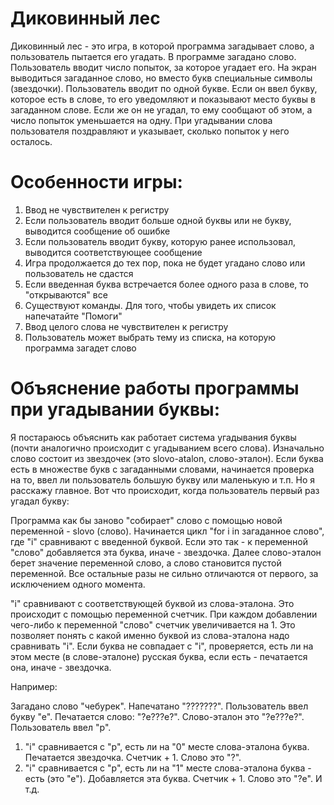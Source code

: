 # Диковинный лес
Диковинный лес - это игра, в которой программа загадывает слово, а пользователь пытается его угадать.
В программе загадано слово. Пользователь вводит число попыток, за которое угадает его. На экран выводиться загаданное слово, но вместо букв специальные символы (звездочки). Пользователь вводит по одной букве. Если он ввел букву, которое есть в слове, то его уведомляют и показывают место буквы в загаданном слове. Если же он не угадал, то ему сообщают об этом, а число попыток уменьшается на одну. При угадывании слова пользователя поздравляют и указывает, сколько попыток у него осталось.

# Особенности игры:
1) Ввод не чувствителен к регистру
2) Если пользователь вводит больше одной буквы или не букву, выводится сообщение об ошибке
3) Если пользователь вводит букву, которую ранее использовал, выводится соответствующее сообщение
4) Игра продолжается до тех пор, пока не будет угадано слово или пользователь не сдастся
5) Если введенная буква встречается более одного раза в слове, то "открываются" все
6) Существуют команды. Для того, чтобы увидеть их список напечатайте "Помоги"
7) Ввод целого слова не чувствителен к регистру
8) Пользователь может выбрать тему из списка, на которую программа загадет слово

# Объяснение работы программы при угадывании буквы:

Я постараюсь объяснить как работает система угадывания буквы (почти аналогично происходит с угадыванием всего слова). Изначально слово состоит из звездочек (это slovo-atalon, слово-эталон). Если буква есть в множестве букв с загаданными словами, начинается проверка на то, ввел ли пользователь большую букву или маленькую и т.п. Но я расскажу главное. Вот что происходит, когда пользователь первый раз угадал букву:

Программа как бы заново "собирает" слово с помощью новой переменной - slovo (слово). Начинается цикл "for i in загаданное слово", где "i" сравнивают с введенной буквой. Если это так - к переменной "слово" добавляется эта буква, иначе - звездочка. Далее слово-эталон берет значение переменной слово, а слово становится пустой переменной. Все остальные разы не сильно отличаются от первого, за исключением одного момента.

"i" сравнивают с соответствующей буквой из слова-эталона. Это происходит с помощью переменной счетчик. При каждом добавлении чего-либо к переменной "слово" счетчик увеличивается на 1. Это позволяет понять с какой именно буквой из слова-эталона надо сравнивать "i". Если буква не совпадает с "i", проверяется, есть ли на этом месте (в слове-эталоне) русская буква, если есть - печатается она, иначе - звездочка.

Например:

Загадано слово "чебурек". Напечатано "???????". Пользователь ввел букву "е". Печатается слово: "?е???е?". Слово-эталон это "?е???е?".
Пользователь ввел "р".
1) "i" сравнивается с "р", есть ли на "0" месте слова-эталона буква. Печатается звездочка. Счетчик + 1. Слово это "?".
2) "i" сравнивается с "р", есть ли на "1" месте слова-эталона буква - есть (это "е"). Добавляется эта буква. Счетчик + 1. Слово это "?е". И т.д.

